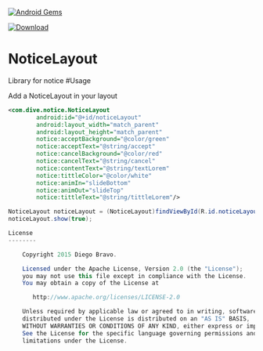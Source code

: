 [![Android Gems](http://www.android-gems.com/badge/Diveno/NoticeLayout.svg?branch=master)](http://www.android-gems.com/lib/Diveno/NoticeLayout)

[ ![Download](https://api.bintray.com/packages/diveno/maven/noticelayout/images/download.svg) ](https://bintray.com/diveno/maven/noticelayout/_latestVersion)
# NoticeLayout
Library for notice 
#Usage

Add a NoticeLayout in your layout

```xml
<com.dive.notice.NoticeLayout
        android:id="@+id/noticeLayout"
        android:layout_width="match_parent"
        android:layout_height="match_parent"
        notice:acceptBackground="@color/green"
        notice:acceptText="@string/accept"
        notice:cancelBackground="@color/red"
        notice:cancelText="@string/cancel"
        notice:contentText="@string/textLorem"
        notice:tittleColor="@color/white"
        notice:animIn="slideBottom"
        notice:animOut="slideTop"
        notice:tittleText="@string/tittleLorem"/>
```
        
```java
NoticeLayout noticeLayout = (NoticeLayout)findViewById(R.id.noticeLayout);
noticeLayout.show(true);

License
--------

    Copyright 2015 Diego Bravo.

    Licensed under the Apache License, Version 2.0 (the "License");
    you may not use this file except in compliance with the License.
    You may obtain a copy of the License at

       http://www.apache.org/licenses/LICENSE-2.0

    Unless required by applicable law or agreed to in writing, software
    distributed under the License is distributed on an "AS IS" BASIS,
    WITHOUT WARRANTIES OR CONDITIONS OF ANY KIND, either express or implied.
    See the License for the specific language governing permissions and
    limitations under the License.

